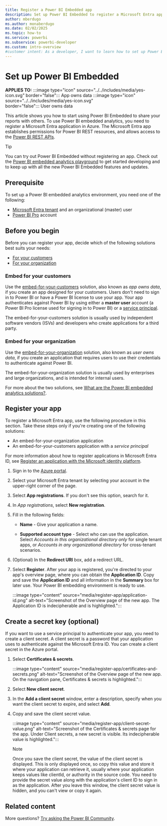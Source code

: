 ```yaml
---
title: Register a Power BI Embedded app
description: Set up Power BI Embedded to register a Microsoft Entra app, create a workspace, import content, grant permissions.
author: mberdugo
ms.author: monaberdugo
ms.date: 02/02/2025
ms.topic: how-to
ms.service: powerbi
ms.subservice: powerbi-developer
ms.custom: intro-overview
#customer intent: As a developer, I want to learn how to set up Power BI Embedded so that I can share my reports with others.
---
```


# Set up Power BI Embedded

**APPLIES TO:** :::image type="icon" source="../../includes/media/yes-icon.svg" border="false":::&nbsp;App&nbsp;owns&nbsp;data :::image type="icon" source="../../includes/media/yes-icon.svg" border="false":::&nbsp;User&nbsp;owns&nbsp;data

This article shows you how to start using Power BI Embedded to share your reports with others. To use Power BI embedded analytics, you need to register a Microsoft Entra application in Azure. The Microsoft Entra app establishes permissions for Power BI REST resources, and allows access to the [Power BI REST APIs](/rest/api/power-bi/).

> [!TIP]
> You can try out Power BI Embedded without registering an app. Check out the [Power BI embedded analytics playground](./power-bi-playground.md) to get started developing and to keep up with all the new Power BI Embedded features and updates.

## Prerequisite

To set up a Power BI embedded analytics environment, you need one of the following:

* [Microsoft Entra tenant](./create-an-azure-active-directory-tenant.md) and an organizational (master) user
* [Power BI Pro](https://powerbi.microsoft.com/power-bi-pro/) account

## Before you begin

Before you can register your app, decide which of the following solutions best suits your needs:

* [For your customers](#embed-for-your-customers)
* [For your organization](#embed-for-your-organization)

### Embed for your customers

Use the [embed-for-your-customers](embed-sample-for-customers.md) solution, also known as *app owns data*, if you create an app designed for your customers. Users don't need to sign in to Power BI or have a Power BI license to use your app. Your app authenticates against Power BI by using either a **master user** account (a Power BI Pro license used for signing in to Power BI) or a [service principal](embed-service-principal.md).

The embed-for-your-customers solution is usually used by independent software vendors (ISVs) and developers who create applications for a third party.

### Embed for your organization

Use the [embed-for-your-organization](embed-sample-for-your-organization.md) solution, also known as *user owns data*, if you create an application that requires users to use their credentials to authenticate against Power BI.

The embed-for-your-organization solution is usually used by enterprises and large organizations, and is intended for internal users.

For more about the two solutions, see [What are the Power BI embedded analytics solutions?](embedded-analytics-power-bi.md#what-are-the-power-bi-embedded-analytics-solutions).

## Register your app

To register a Microsoft Entra app, use the following procedure in this section. Take these steps only if you're creating one of the following solutions:

* An embed-for-your-organization application
* An embed-for-your-customers application with a *service principal*

For more information about how to register applications in Microsoft Entra ID, see [Register an application with the Microsoft identity platform](/azure/active-directory/develop/quickstart-register-app).

1. Sign in to the [Azure portal](https://portal.azure.com).

1. Select your Microsoft Entra tenant by selecting your account in the upper-right corner of the page.

1. Select **App registrations**. If you don't see this option, search for it.

1. In *App registrations*, select **New registration**.

1. Fill in the following fields:

   * **Name** - Give your application a name.

   * **Supported account type** - Select who can use the application. Select *Accounts in this organizational directory only* for single tenant apps, or *Accounts in any organizational directory* for cross-tenant scenarios.

1. (Optional) In the **Redirect URI** box, add a redirect URL.

1. Select **Register**. After your app is registered, you're directed to your app's overview page, where you can obtain the **Application ID**. Copy and save the **Application ID** and all information in the **Summary** box for later use. Your Power BI embedding environment is ready to use.

   :::image type="content" source="media/register-app/application-id.png" alt-text="Screenshot of the Overview page of the new app. The Application ID is indecipherable and is highlighted.":::

## Create a secret key (optional)

If you want to use a service principal to authenticate your app, you need to create a client secret. A client secret is a password that your application uses to authenticate against the Microsoft Entra ID. You can create a client secret in the Azure portal.

1. Select **Certificates & secrets**.

   :::image type="content" source="media/register-app/certificates-and-secrets.png" alt-text="Screenshot of the Overview page of the new app. On the navigation pane, Certificates & secrets is highlighted.":::

1. Select **New client secret**.

1. In the **Add a client secret** window, enter a description, specify when you want the client secret to expire, and select **Add**.

1. Copy and save the client secret value.

   :::image type="content" source="media/register-app/client-secret-value.png" alt-text="Screenshot of the Certificates & secrets page for the app. Under Client secrets, a new secret is visible. Its indecipherable value is highlighted.":::

   > [!NOTE]
   > Once you save the client secret, the value of the client secret is displayed. This is only displayed once, so copy this value and store it where your application can retrieve it, usually where your application keeps values like clientId, or authority in the source code. You need to provide the secret value along with the application's client ID to sign in as the application. After you leave this window, the client secret value is hidden, and you can't view or copy it again.

## Related content

More questions? [Try asking the Power BI Community](https://community.powerbi.com/).
